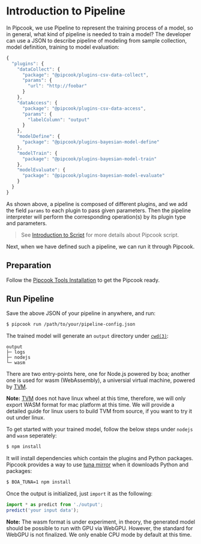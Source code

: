 # Introduction to Pipeline

In Pipcook, we use Pipeline to represent the training process of a model, so in general, what kind of pipeline is needed to train a model? The developer can use a JSON to describe pipeline of modeling from sample collection, model definition, training to model evaluation:

```js
{
  "plugins": {
    "dataCollect": {
      "package": "@pipcook/plugins-csv-data-collect",
      "params": {
        "url": "http://foobar"
      }
    },
    "dataAccess": {
      "package": "@pipcook/plugins-csv-data-access",
      "params": {
        "labelColumn": "output"
      }
    },
    "modelDefine": {
      "package": "@pipcook/plugins-bayesian-model-define"
    },
    "modelTrain": {
      "package": "@pipcook/plugins-bayesian-model-train"
    },
    "modelEvaluate": {
      "package": "@pipcook/plugins-bayesian-model-evaluate"
    }
  }
}
```

As shown above, a pipeline is composed of different plugins, and we add the field `params` to each plugin to pass given parameters. Then the pipeline interpreter will perform the corresponding operation(s) by its plugin type and parameters.

> See [Introduction to Script](./intro-to-script.md) for more details about Pipcook script.

Next, when we have defined such a pipeline, we can run it through Pipcook.

## Preparation

Follow the [Pipcook Tools Installation](./pipcook-tools.md) to get the Pipcook ready.

## Run Pipeline

Save the above JSON of your pipeline in anywhere, and run:

```sh
$ pipcook run /path/to/your/pipeline-config.json
```

The trained model will generate an `output` directory under [`cwd(3)`](https://linux.die.net/man/3/cwd):

```
output
├─ logs
├─ nodejs
└─ wasm
```

There are two entry-points here, one for Node.js powered by boa; another one is used for wasm (WebAssembly), a universial virtual machine, powered by [TVM](https://tvm.apache.org/docs/).

**Note:** [TVM](https://tvm.apache.org/docs/) does not have linux wheel at this time, therefore, we will only export WASM format for mac platform at this time. We will provide a detailed guide for linux users to build TVM from source, if you want to try it out under linux.

To get started with your trained model, follow the below steps under `nodejs` and `wasm` seperately:

```sh
$ npm install
```

It will install dependencies which contain the plugins and Python packages. Pipcook provides a way to use [tuna mirror](https://mirrors.tuna.tsinghua.edu.cn/) when it downloads Python and packages:

```sh
$ BOA_TUNA=1 npm install
```

Once the output is initialized, just `import` it as the following:

```js
import * as predict from './output';
predict('your input data');
```

**Note:** The wasm format is under experiment, in theory, the generated model should be possible to run with GPU via WebGPU. However, the standard for WebGPU is not finalized. We only enable CPU mode by default at this time.